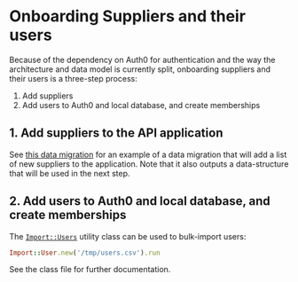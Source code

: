 # Onboarding Suppliers and their users

Because of the dependency on Auth0 for authentication and the way the
architecture and data model is currently split, onboarding suppliers and their
users is a three-step process:

  1. Add suppliers
  2. Add users to Auth0 and local database, and create memberships

## 1. Add suppliers to the API application

See [this data migration](/db/data_migrate/20190227162046_add_rm6060_suppliers.rb)
for an example of a data migration that will add a list of new suppliers to
the application. Note that it also outputs a data-structure that will be used
in the next step.

## 2. Add users to Auth0 and local database, and create memberships

The [`Import::Users`](/app/models/import/users.rb) utility class can be used to
bulk-import users:

```ruby
Import::User.new('/tmp/users.csv').run
```

See the class file for further documentation.
